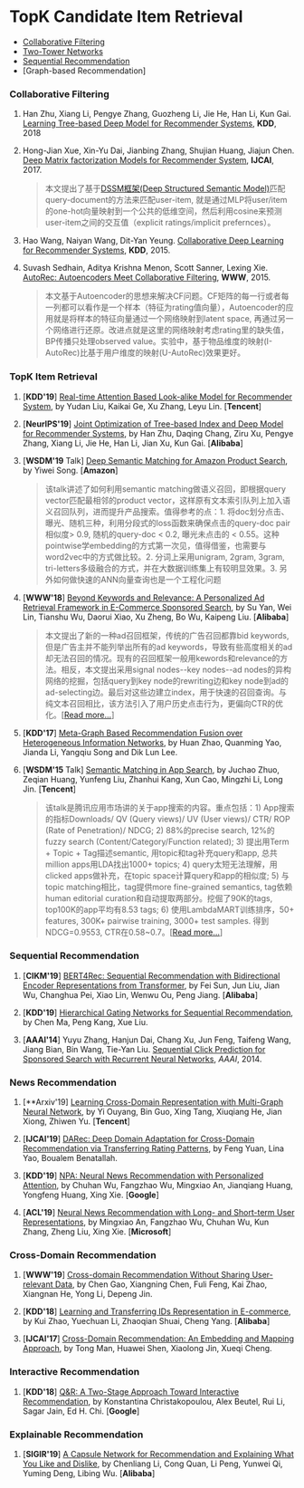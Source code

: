 # TopK Candidate Item Retrieval

+ [Collaborative Filtering](#Collaborative-Filtering)
+ [Two-Tower Networks](#TopK-Item-Retrieval)
+ [Sequential Recommendation](#Sequential-Recommendation)
+ [Graph-based Recommendation]

### Collaborative Filtering

1. Han Zhu, Xiang Li, Pengye Zhang, Guozheng Li, Jie He, Han Li, Kun Gai. [Learning Tree-based Deep Model for Recommender Systems](https://arxiv.org/abs/1801.02294), **KDD**, 2018

1. Hong-Jian Xue, Xin-Yu Dai, Jianbing Zhang, Shujian Huang, Jiajun Chen. [Deep Matrix factorization Models for Recommender System](http://static.ijcai.org/proceedings-2017/0447.pdf), **IJCAI**, 2017.
   > 本文提出了基于[DSSM框架(Deep Structured Semantic Model)](https://www.microsoft.com/en-us/research/wp-content/uploads/2016/02/cikm2013_DSSM_fullversion.pdf)匹配query-document的方法来匹配user-item, 就是通过MLP将user/item的one-hot向量映射到一个公共的低维空间，然后利用cosine来预测user-item之间的交互值（explicit ratings/implicit prefernces）。

1. Hao Wang, Naiyan Wang, Dit-Yan Yeung. [Collaborative Deep Learning for Recommender Systems](https://arxiv.org/pdf/1409.2944v2.pdf), **KDD**, 2015.

1. Suvash Sedhain, Aditya Krishna Menon, Scott Sanner, Lexing Xie. [AutoRec: Autoencoders Meet Collaborative Filtering](http://users.cecs.anu.edu.au/~u5098633/papers/www15.pdf), **WWW**, 2015.
   > 本文基于Autoencoder的思想来解决CF问题。CF矩阵的每一行或者每一列都可以看作是一个样本（特征为rating值向量），Autoencoder的应用就是将样本的特征向量通过一个网络映射到latent space, 再通过另一个网络进行还原。改进点就是这里的网络映射考虑rating里的缺失值，BP传播只处理observed value。实验中，基于物品维度的映射(I-AutoRec)比基于用户维度的映射(U-AutoRec)效果更好。

### TopK Item Retrieval
1. [**KDD'19**] [Real-time Attention Based Look-alike Model for Recommender System](https://arxiv.org/abs/1906.05022), by Yudan Liu, Kaikai Ge, Xu Zhang, Leyu Lin. [**Tencent**]

1. [**NeurIPS'19**] [Joint Optimization of Tree-based Index and Deep Model for Recommender Systems](https://arxiv.org/abs/1902.07565), by Han Zhu, Daqing Chang, Ziru Xu, Pengye Zhang, Xiang Li, Jie He, Han Li, Jian Xu, Kun Gai. [**Alibaba**]

1. [**WSDM'19** Talk] [Deep Semantic Matching for Amazon Product Search](https://wsdm2019-dapa.github.io/slides/05-YiweiSong.pdf), by Yiwei Song. [**Amazon**]
    > 该talk讲述了如何利用semantic matching做语义召回，即根据query vector匹配最相邻的product vector，这样原有文本索引队列上加入语义召回队列，进而提升产品搜索。值得参考的点：1. 将doc划分点击、曝光、随机三种，利用分段式的loss函数来确保点击的query-doc pair相似度> 0.9, 随机的query-doc < 0.2, 曝光未点击的 < 0.55。这种pointwise学embedding的方式第一次见，值得借鉴，也需要与word2vec中的方式做比较。2. 分词上采用unigram, 2gram, 3gram, tri-letters多级融合的方式，并在大数据训练集上有较明显效果。3. 另外如何做快速的ANN向量查询也是一个工程化问题

1. [**WWW'18**] [Beyond Keywords and Relevance: A Personalized Ad Retrieval Framework in E-Commerce Sponsored Search](https://arxiv.org/abs/1712.10110), by Su Yan, Wei Lin, Tianshu Wu, Daorui Xiao, Xu Zheng, Bo Wu, Kaipeng Liu. [**Alibaba**]
    > 本文提出了新的一种ad召回框架，传统的广告召回都靠bid keywords, 但是广告主并不能列举出所有的ad keywords，导致有些高度相关的ad却无法召回的情况。现有的召回框架一般用kewords和relevance的方法。相反，本文提出采用signal nodes--key nodes--ad nodes的异构网络的挖掘，包括query到key node的rewriting边和key node到ad的ad-selecting边。最后对这些边建立index，用于快速的召回查询。与纯文本召回相比，该方法引入了用户历史点击行为，更偏向CTR的优化。[[Read more...](https://kuaibao.qq.com/s/20180410A0QPVP00?refer=spider)]
    

1. [**KDD'17**] [Meta-Graph Based Recommendation Fusion over Heterogeneous Information Networks](http://www.cse.ust.hk/~hzhaoaf/data/kdd17-paper.pdf), by Huan Zhao, Quanming Yao, Jianda Li, Yangqiu Song and Dik Lun Lee.


1. [**WSDM'15** Talk] [Semantic Matching in App Search](http://www.wsdm-conference.org/2015/wp-content/uploads/2014/03/WSDM-TalkSemantic-Matching-in-App-Search.pdf), by Juchao Zhuo, Zeqian Huang, Yunfeng Liu, Zhanhui Kang, Xun Cao, Mingzhi Li, Long Jin. [**Tencent**]
    > 该talk是腾讯应用市场讲的关于app搜索的内容。重点包括：1) App搜索的指标Downloads/ QV (Query views)/ UV (User views)/ CTR/ ROP (Rate of Penetration)/ NDCG; 2) 88%的precise search, 12%的fuzzy search (Content/Category/Function related); 3) 提出用Term + Topic + Tag描述semantic, 用topic和tag补充query和app, 总共million apps用LDA找出1000+ topics; 4) query太短无法理解，用clicked apps做补充，在topic space计算query和app的相似度; 5) 与topic matching相比，tag提供more fine-grained semantics, tag依赖human editorial curation和自动提取两部分。挖倔了90K的tags, top100K的app平均有8.53 tags; 6) 使用LambdaMART训练排序，50+ features, 300K+ pairwise training, 3000+ test samples. 得到NDCG=0.9553, CTR在0.58~0.7。[[Read more...](http://www.cctime.com/html/2015-3-4/2015341455368944.htm)]


### Sequential Recommendation

1. [**CIKM'19**] [BERT4Rec: Sequential Recommendation with Bidirectional Encoder Representations from Transformer](https://arxiv.org/abs/1904.06690), by Fei Sun, Jun Liu, Jian Wu, Changhua Pei, Xiao Lin, Wenwu Ou, Peng Jiang. [**Alibaba**]

1. [**KDD'19**] [Hierarchical Gating Networks for Sequential Recommendation](https://arxiv.org/abs/1906.09217), by Chen Ma, Peng Kang, Xue Liu.

1. [**AAAI'14**] Yuyu Zhang, Hanjun Dai, Chang Xu, Jun Feng, Taifeng Wang, Jiang Bian, Bin Wang, Tie-Yan Liu. [Sequential Click Prediction for Sponsored Search with Recurrent Neural Networks](http://www.aaai.org/ocs/index.php/AAAI/AAAI14/paper/download/8529/8581), *AAAI*, 2014.

### News Recommendation

1. [**Arxiv'19] [Learning Cross-Domain Representation with Multi-Graph Neural Network](https://arxiv.org/abs/1905.10095), by Yi Ouyang, Bin Guo, Xing Tang, Xiuqiang He, Jian Xiong, Zhiwen Yu. [**Tencent**]

1. [**IJCAI'19**] [DARec: Deep Domain Adaptation for Cross-Domain Recommendation via Transferring Rating Patterns](https://arxiv.org/abs/1905.10760), by Feng Yuan, Lina Yao, Boualem Benatallah. 

1. [**KDD'19**] [NPA: Neural News Recommendation with Personalized Attention](https://arxiv.org/pdf/1907.05559.pdf), by Chuhan Wu, Fangzhao Wu, Mingxiao An, Jianqiang Huang, Yongfeng Huang, Xing Xie. [**Google**]

1. [**ACL'19**] [Neural News Recommendation with Long- and Short-term User Representations](https://www.aclweb.org/anthology/P19-1033), by Mingxiao An, Fangzhao Wu, Chuhan Wu, Kun Zhang, Zheng Liu, Xing Xie. [**Microsoft**]

### Cross-Domain Recommendation
1. [**WWW'19**] [Cross-domain Recommendation Without Sharing User-relevant Data](https://dl.acm.org/citation.cfm?id=3313538), by Chen Gao, Xiangning Chen, Fuli Feng, Kai Zhao, Xiangnan He, Yong Li, Depeng Jin.

1. [**KDD'18**] [Learning and Transferring IDs Representation in E-commerce](https://arxiv.org/abs/1712.08289), by Kui Zhao, Yuechuan Li, Zhaoqian Shuai, Cheng Yang. [**Alibaba**]

1. [**IJCAI'17**] [Cross-Domain Recommendation: An Embedding and Mapping Approach](https://www.ijcai.org/proceedings/2017/0343.pdf), by Tong Man, Huawei Shen, Xiaolong Jin, Xueqi Cheng. 

### Interactive Recommendation
1. [**KDD'18**] [Q&R: A Two-Stage Approach Toward Interactive Recommendation](http://alexbeutel.com/papers/q-and-r-kdd2018.pdf), by Konstantina Christakopoulou, Alex Beutel, Rui Li, Sagar Jain, Ed H. Chi. [**Google**]



### Explainable Recommendation

1. [**SIGIR'19**] [A Capsule Network for Recommendation and Explaining What You Like and Dislike](), by Chenliang Li, Cong Quan, Li Peng, Yunwei Qi, Yuming Deng, Libing Wu. [**Alibaba**]


